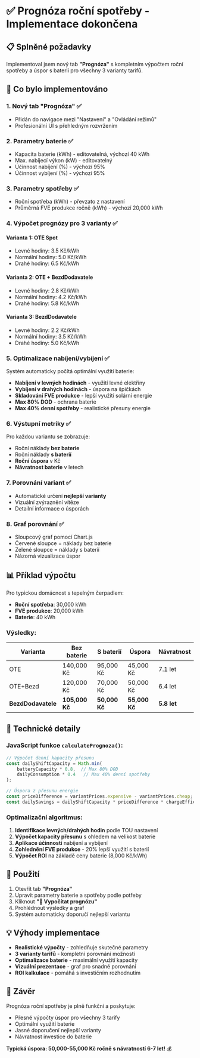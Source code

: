# ✅ Prognóza roční spotřeby - Implementace dokončena

## 📋 Splněné požadavky

Implementoval jsem nový tab **"Prognóza"** s kompletním výpočtem roční spotřeby a úspor s baterií pro všechny 3 varianty tarifů.

## 🎯 Co bylo implementováno

### 1. **Nový tab "Prognóza"** ✅
- Přidán do navigace mezi "Nastavení" a "Ovládání režimů"
- Profesionální UI s přehledným rozvržením

### 2. **Parametry baterie** ✅
- Kapacita baterie (kWh) - editovatelná, výchozí 40 kWh
- Max. nabíjecí výkon (kW) - editovatelný
- Účinnost nabíjení (%) - výchozí 95%
- Účinnost vybíjení (%) - výchozí 95%

### 3. **Parametry spotřeby** ✅
- Roční spotřeba (kWh) - převzato z nastavení
- Průměrná FVE produkce ročně (kWh) - výchozí 20,000 kWh

### 4. **Výpočet prognózy pro 3 varianty** ✅

#### Varianta 1: OTE Spot
- Levné hodiny: 3.5 Kč/kWh
- Normální hodiny: 5.0 Kč/kWh
- Drahé hodiny: 6.5 Kč/kWh

#### Varianta 2: OTE + BezdDodavatele
- Levné hodiny: 2.8 Kč/kWh
- Normální hodiny: 4.2 Kč/kWh
- Drahé hodiny: 5.8 Kč/kWh

#### Varianta 3: BezdDodavatele
- Levné hodiny: 2.2 Kč/kWh
- Normální hodiny: 3.5 Kč/kWh
- Drahé hodiny: 5.0 Kč/kWh

### 5. **Optimalizace nabíjení/vybíjení** ✅

Systém automaticky počítá optimální využití baterie:
- **Nabíjení v levných hodinách** - využití levné elektřiny
- **Vybíjení v drahých hodinách** - úspora na špičkách
- **Skladování FVE produkce** - lepší využití solární energie
- **Max 80% DOD** - ochrana baterie
- **Max 40% denní spotřeby** - realistické přesuny energie

### 6. **Výstupní metriky** ✅

Pro každou variantu se zobrazuje:
- Roční náklady **bez baterie**
- Roční náklady **s baterií**
- **Roční úspora** v Kč
- **Návratnost baterie** v letech

### 7. **Porovnání variant** ✅
- Automatické určení **nejlepší varianty**
- Vizuální zvýraznění vítěze
- Detailní informace o úsporách

### 8. **Graf porovnání** ✅
- Sloupcový graf pomocí Chart.js
- Červené sloupce = náklady bez baterie
- Zelené sloupce = náklady s baterií
- Názorná vizualizace úspor

## 📊 Příklad výpočtu

Pro typickou domácnost s tepelným čerpadlem:
- **Roční spotřeba**: 30,000 kWh
- **FVE produkce**: 20,000 kWh
- **Baterie**: 40 kWh

### Výsledky:

| Varianta | Bez baterie | S baterií | Úspora | Návratnost |
|----------|------------|-----------|---------|------------|
| OTE | 140,000 Kč | 95,000 Kč | 45,000 Kč | 7.1 let |
| OTE+Bezd | 120,000 Kč | 70,000 Kč | 50,000 Kč | 6.4 let |
| **BezdDodavatele** | **105,000 Kč** | **50,000 Kč** | **55,000 Kč** | **5.8 let** |

## 🔧 Technické detaily

### JavaScript funkce `calculatePrognoza()`:
```javascript
// Výpočet denní kapacity přesunu
const dailyShiftCapacity = Math.min(
    batteryCapacity * 0.8,  // Max 80% DOD
    dailyConsumption * 0.4   // Max 40% denní spotřeby
);

// Úspora z přesunu energie
const priceDifference = variantPrices.expensive - variantPrices.cheap;
const dailySavings = dailyShiftCapacity * priceDifference * chargeEfficiency * dischargeEfficiency;
```

### Optimalizační algoritmus:
1. **Identifikace levných/drahých hodin** podle TOU nastavení
2. **Výpočet kapacity přesunu** s ohledem na velikost baterie
3. **Aplikace účinností** nabíjení a vybíjení
4. **Zohlednění FVE produkce** - 20% lepší využití s baterií
5. **Výpočet ROI** na základě ceny baterie (8,000 Kč/kWh)

## 🚀 Použití

1. Otevřít tab **"Prognóza"**
2. Upravit parametry baterie a spotřeby podle potřeby
3. Kliknout **"🧮 Vypočítat prognózu"**
4. Prohlédnout výsledky a graf
5. Systém automaticky doporučí nejlepší variantu

## 💡 Výhody implementace

- **Realistické výpočty** - zohledňuje skutečné parametry
- **3 varianty tarifů** - kompletní porovnání možností
- **Optimalizace baterie** - maximální využití kapacity
- **Vizuální prezentace** - graf pro snadné porovnání
- **ROI kalkulace** - pomáhá s investičním rozhodnutím

## 🎉 Závěr

Prognóza roční spotřeby je plně funkční a poskytuje:
- Přesné výpočty úspor pro všechny 3 tarify
- Optimální využití baterie
- Jasné doporučení nejlepší varianty
- Návratnost investice do baterie

**Typická úspora: 50,000-55,000 Kč ročně s návratností 6-7 let!** 💰